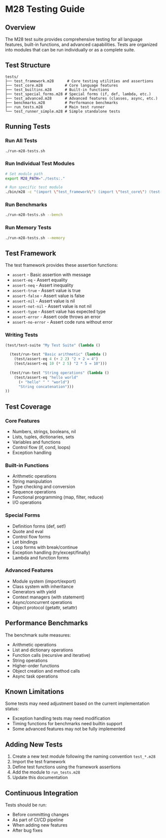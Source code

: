 # M28 Testing Guide

## Overview

The M28 test suite provides comprehensive testing for all language features, built-in functions, and advanced capabilities. Tests are organized into modules that can be run individually or as a complete suite.

## Test Structure

```
tests/
├── test_framework.m28      # Core testing utilities and assertions
├── test_core.m28          # Core language features
├── test_builtins.m28      # Built-in functions
├── test_special_forms.m28 # Special forms (if, def, lambda, etc.)
├── test_advanced.m28      # Advanced features (classes, async, etc.)
├── benchmarks.m28         # Performance benchmarks
├── run_tests.m28          # Main test runner
└── test_runner_simple.m28 # Simple standalone tests
```

## Running Tests

### Run All Tests
```bash
./run-m28-tests.sh
```

### Run Individual Test Modules
```bash
# Set module path
export M28_PATH="./tests:."

# Run specific test module
./bin/m28 -c "(import \"test_framework\") (import \"test_core\") (test-core)"
```

### Run Benchmarks
```bash
./run-m28-tests.sh --bench
```

### Run Memory Tests
```bash
./run-m28-tests.sh --memory
```

## Test Framework

The test framework provides these assertion functions:

- `assert` - Basic assertion with message
- `assert-eq` - Assert equality 
- `assert-neq` - Assert inequality
- `assert-true` - Assert value is true
- `assert-false` - Assert value is false
- `assert-nil` - Assert value is nil
- `assert-not-nil` - Assert value is not nil
- `assert-type` - Assert value has expected type
- `assert-error` - Assert code throws an error
- `assert-no-error` - Assert code runs without error

### Writing Tests

```lisp
(test/test-suite "My Test Suite" (lambda ()
  
  (test/run-test "Basic arithmetic" (lambda ()
    (test/assert-eq 4 (+ 2 2) "2 + 2 = 4")
    (test/assert-eq 10 (* 2 5) "2 * 5 = 10")))
  
  (test/run-test "String operations" (lambda ()
    (test/assert-eq "hello world" 
      (+ "hello" " " "world") 
      "String concatenation")))
))
```

## Test Coverage

### Core Features
- Numbers, strings, booleans, nil
- Lists, tuples, dictionaries, sets
- Variables and functions
- Control flow (if, cond, loops)
- Exception handling

### Built-in Functions
- Arithmetic operations
- String manipulation
- Type checking and conversion
- Sequence operations
- Functional programming (map, filter, reduce)
- I/O operations

### Special Forms
- Definition forms (def, set!)
- Quote and eval
- Control flow forms
- Let bindings
- Loop forms with break/continue
- Exception handling (try/except/finally)
- Lambda and function forms

### Advanced Features
- Module system (import/export)
- Class system with inheritance
- Generators with yield
- Context managers (with statement)
- Async/concurrent operations
- Object protocol (getattr, setattr)

## Performance Benchmarks

The benchmark suite measures:
- Arithmetic operations
- List and dictionary operations
- Function calls (recursive and iterative)
- String operations
- Higher-order functions
- Object creation and method calls
- Async task operations

## Known Limitations

Some tests may need adjustment based on the current implementation status:
- Exception handling tests may need modification
- Timing functions for benchmarks need builtin support
- Some advanced features may not be fully implemented

## Adding New Tests

1. Create a new test module following the naming convention `test_*.m28`
2. Import the test framework
3. Define test functions using the framework assertions
4. Add the module to `run_tests.m28`
5. Update this documentation

## Continuous Integration

Tests should be run:
- Before committing changes
- As part of CI/CD pipeline
- When adding new features
- After bug fixes